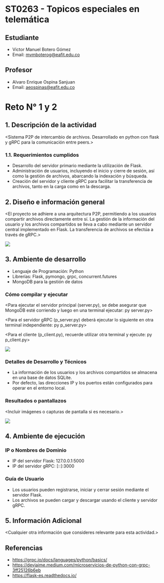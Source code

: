 # ST0263 - Topicos especiales en telemática

## Estudiante
- Victor Manuel Botero Gómez
- Email: mvmboterog@eafit.edu.co

## Profesor
- Alvaro Enrique Ospina Sanjuan
- Email: aeospinas@eafit.edu.co

# Reto N° 1 y 2
## 1. Descripción de la actividad
<Sistema P2P de intercambio de archivos. Desarrollado en python con flask y gRPC para la comunicación entre peers.>

### 1.1. Requerimientos cumplidos
- Desarrollo del servidor primario mediante la utilización de Flask.
- Administración de usuarios, incluyendo el inicio y cierre de sesión, así como la gestión de archivos, abarcando la indexación y búsqueda.
- Creación del servidor y cliente gRPC para facilitar la transferencia de archivos, tanto en la carga como en la descarga.

## 2. Diseño e información general
<El proyecto se adhiere a una arquitectura P2P, permitiendo a los usuarios compartir archivos directamente entre sí. La gestión de la información del usuario y los archivos compartidos se lleva a cabo mediante un servidor central implementado en Flask. La transferencia de archivos se efectúa a través de gRPC.>

<img src="https://postimg.cc/hJdY9w6B">

## 3. Ambiente de desarrollo
- Lenguaje de Programación: Python
- Librerías:  Flask, pymongo, grpc, concurrent.futures
- MongoDB para la gestión de datos

### Cómo compilar y ejecutar
<Para ejecutar el servidor principal (server.py), se debe asegurar que MongoDB esté corriendo y luego en una terminal ejecutar:
py server.py>

<Para el servidor gRPC (p_server.py) deberá ejecutar lo siguiente en otra terminal independiente:
py p_server.py>

<Para el cliente (p_client.py), recuerde utilizar otra terminal y ejecute:
py p_client.py>

<img src="https://docs.google.com/document/d/13UgVoN-MHM2qdVKevYDGSJvoaxu1-W1RNSEjC8auNW0/edit?usp=sharing">


### Detalles de Desarrollo y Técnicos
- La información de los usuarios y los archivos compartidos se almacena en una base de datos SQLite.
- Por defecto, las direcciones IP y los puertos están configurados para operar en el entorno local.

### Resultados o pantallazos
<Incluir imágenes o capturas de pantalla si es necesario.>

<img src="https://www.canva.com/design/DAF-s4b3Dwo/DpQQ7ZIQJMeADuN-9W6WQA/view?utm_content=DAF-s4b3Dwo&utm_campaign=designshare&utm_medium=link&utm_source=recording_view">

## 4. Ambiente de ejecución

### IP o Nombres de Dominio
- IP del servidor Flask: 127.0.0.1:5000
- IP del servidor gRPC: [::]:3000

### Guía de Usuario
- Los usuarios pueden registrarse, iniciar y cerrar sesión mediante el servidor Flask.
- Los archivos se pueden cargar y descargar usando el cliente y servidor gRPC.

## 5. Información Adicional
<Cualquier otra información que consideres relevante para esta actividad.>

## Referencias
- https://grpc.io/docs/languages/python/basics/
- https://devjaime.medium.com/microservicios-de-python-con-grpc-3ff25126b6eb
- https://flask-es.readthedocs.io/